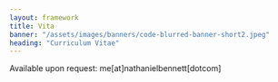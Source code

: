 ```yaml
---
layout: framework
title: Vita
banner: "/assets/images/banners/code-blurred-banner-short2.jpeg"
heading: "Curriculum Vitae"
---
```


Available upon request: me[at]nathanielbennett[dotcom]